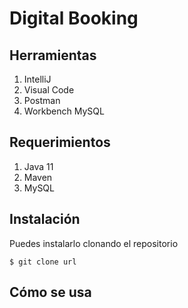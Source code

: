 # Digital Booking

## Herramientas
1) IntelliJ
2) Visual Code
3) Postman
4) Workbench MySQL

## Requerimientos
1) Java 11
2) Maven
3) MySQL

## Instalación

Puedes instalarlo clonando el repositorio

`$ git clone url`

## Cómo se usa



